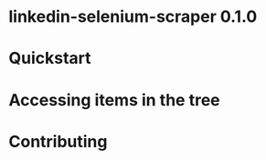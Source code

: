 linkedin-selenium-scraper 0.1.0
===============================



Quickstart
==========



Accessing items in the tree
======================



Contributing
============
